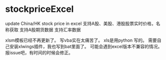 # stockpriceExcel
update China/HK stock price in excel
支持A股、美股、港股股票实时价格，名称获取
支持A股期货数据
支持汇率数据

xlsm模板已经不再更新了。 写vba实在太痛苦了。
xls是用python 写的。 需要自己安装xlwings插件，我也写到bat里面了。 可能会遇到excel版本不兼容的情况。 报issue吧，有时间的时候会修正。

